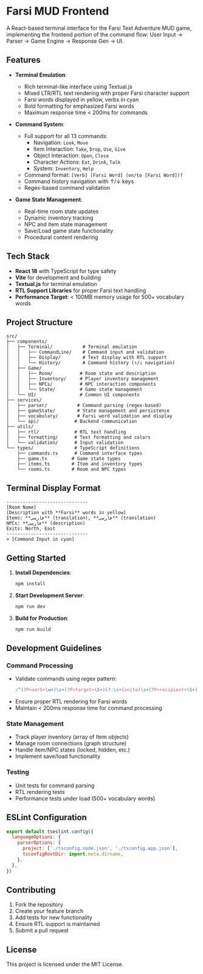 # Farsi MUD Frontend

A React-based terminal interface for the Farsi Text Adventure MUD game, implementing the frontend portion of the command flow: User Input → Parser → Game Engine → Response Gen → UI.

## Features

- **Terminal Emulation**: 
  - Rich terminal-like interface using Textual.js
  - Mixed LTR/RTL text rendering with proper Farsi character support
  - Farsi words displayed in yellow, verbs in cyan
  - Bold formatting for emphasized Farsi words
  - Maximum response time < 200ms for commands

- **Command System**:
  - Full support for all 13 commands:
    - Navigation: `Look`, `Move`
    - Item Interaction: `Take`, `Drop`, `Use`, `Give`
    - Object Interaction: `Open`, `Close`
    - Character Actions: `Eat`, `Drink`, `Talk`
    - System: `Inventory`, `Help`
  - Command format: `[Verb] [Farsi Word] (on/to [Farsi Word])?`
  - Command history navigation with ↑/↓ keys
  - Regex-based command validation

- **Game State Management**:
  - Real-time room state updates
  - Dynamic inventory tracking
  - NPC and item state management
  - Save/Load game state functionality
  - Procedural content rendering

## Tech Stack

- **React 18** with TypeScript for type safety
- **Vite** for development and building
- **Textual.js** for terminal emulation
- **RTL Support Libraries** for proper Farsi text handling
- **Performance Target**: < 100MB memory usage for 500+ vocabulary words

## Project Structure
```
src/
├── components/
│   ├── Terminal/           # Terminal emulation
│   │   ├── CommandLine/    # Command input and validation
│   │   ├── Display/        # Text display with RTL support
│   │   └── History/        # Command history (↑/↓ navigation)
│   ├── Game/
│   │   ├── Room/          # Room state and description
│   │   ├── Inventory/     # Player inventory management
│   │   ├── NPCs/          # NPC interaction components
│   │   └── State/         # Game state management
│   └── UI/                # Common UI components
├── services/
│   ├── parser/           # Command parsing (regex-based)
│   ├── gameState/        # State management and persistence
│   ├── vocabulary/       # Farsi word validation and display
│   └── api/             # Backend communication
├── utils/
│   ├── rtl/             # RTL text handling
│   ├── formatting/      # Text formatting and colors
│   └── validation/      # Input validation
└── types/               # TypeScript definitions
    ├── commands.ts      # Command interface types
    ├── game.ts         # Game state types
    ├── items.ts        # Item and inventory types
    └── rooms.ts        # Room and NPC types
```

## Terminal Display Format
```plaintext
------------------------------
[Room Name] 
[Description with **Farsi** words in yellow] 
Items: **فارسی** (translation), **فارسی** (translation)
NPCs: **فارسی** (description)
Exits: North, East 
------------------------------
> [Command Input in cyan]
```

## Getting Started

1. **Install Dependencies**:
   ```bash
   npm install
   ```

2. **Start Development Server**:
   ```bash
   npm run dev
   ```

3. **Build for Production**:
   ```bash
   npm run build
   ```

## Development Guidelines

### Command Processing
- Validate commands using regex pattern:
  ```js
  /^(?P<verb>\w+)\s+(?P<target>\S+)(?:\s+(on|to)\s+(?P<recipient>\S+))?$/
  ```
- Ensure proper RTL rendering for Farsi words
- Maintain < 200ms response time for command processing

### State Management
- Track player inventory (array of Item objects)
- Manage room connections (graph structure)
- Handle item/NPC states (locked, hidden, etc.)
- Implement save/load functionality

### Testing
- Unit tests for command parsing
- RTL rendering tests
- Performance tests under load (500+ vocabulary words)

## ESLint Configuration

```js
export default tseslint.config({
  languageOptions: {
    parserOptions: {
      project: ['./tsconfig.node.json', './tsconfig.app.json'],
      tsconfigRootDir: import.meta.dirname,
    },
  },
})
```

## Contributing

1. Fork the repository
2. Create your feature branch
3. Add tests for new functionality
4. Ensure RTL support is maintained
5. Submit a pull request

## License

This project is licensed under the MIT License.
